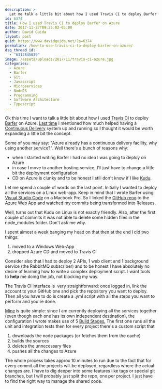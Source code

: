 ```yaml
---
description: >
  Let me talk a little bit about how I used Travis CI to deploy Barfer on Azure along with all the microservices and the web jobs
id: 6374
title: How I used Travis CI to deploy Barfer on Azure
date: 2017-11-27T09:25:02-05:00
author: David Guida
layout: post
guid: https://www.davidguida.net/?p=6374
permalink: /how-to-use-travis-ci-to-deploy-barfer-on-azure/
dsq_thread_id:
  - "6312845039"
image: /assets/uploads/2017/11/travis-ci-azure.jpg
categories:
  - Azure
  - Barfer
  - Git
  - Javascript
  - Microservices
  - NodeJS
  - Programming
  - Software Architecture
  - Typescript
---
```

Ok this time I want to talk a little bit about how I used <a href="https://travis-ci.org/" target="_blank" rel="noopener">Travis CI</a> to deploy <a href="https://barfer.azurewebsites.net/" target="_blank" rel="noopener">Barfer</a> on Azure. <a href="https://www.davidguida.net/hashtags-just-landed-barfer/" target="_blank" rel="noopener">Last time</a> I mentioned how much helped having a <a href="https://en.wikipedia.org/wiki/Continuous_delivery" target="_blank" rel="noopener">Continuous Delivery</a> system up and running so I thought it would be worth expanding a little bit the concept.

Some of you may say: "Azure already has a continuous delivery facility, why using another service?". Well there's a bunch of reasons why:

  * when I started writing Barfer I had no idea I was going to deploy on Azure
  * in case I move to another hosting service, I'll just have to change a little bit the deployment configuration
  * CD on Azure is clunky and to be honest I still don't know if I like <a href="https://github.com/projectkudu/kudu" target="_blank" rel="noopener">Kudu</a>.

Let me spend a couple of words on the last point. Initially I wanted to deploy all the services on a Linux web-app. Keep in mind that I wrote Barfer using <a href="https://code.visualstudio.com/" target="_blank" rel="noopener">Visual Studio Code</a> on a Macbook Pro. So I linked the <a href="https://github.com/mizrael/barfer/" target="_blank" rel="noopener">GitHub repo</a> to the Azure Web App and watched my commits being transformed into Releases.

Well, turns out that Kudu on Linux is not exactly friendly. Also, after the first couple of commits it was not able to delete some hidden files in the node_modules folder. Don't ask me why.

I spent almost a week banging my head on that then at the end I did two things:

  1. moved to a Windows Web-App
  2. dropped Azure CD and moved to Travis CI

Consider also that I had to deploy 2 APIs, 1 web client and 1 background service (the RabbitMQ subscriber) and to be honest I have absolutely no desire of learning how to write a complex deployment script. I want tools to&nbsp;**help** me doing the job, not blocking my way.

The Travis CI interface is&nbsp; very straightforward: once logged in, link the account to your GitHub one and pick the repository you want to deploy. Then all you have to do is create a .yml script with all the steps you want to perform and you're done.

<a href="https://github.com/mizrael/barfer/blob/master/.travis.yml" target="_blank" rel="noopener">Mine</a> is quite simple: since I am currently deploying all the services together (even though each one has its own independent destination), the configuration I wrote makes use of 5 <a href="https://docs.travis-ci.com/user/build-stages/" target="_blank" rel="noopener">Build Stages.</a>&nbsp;The first one runs all the unit and integration tests then for every project there's a custom script that

  1. downloads the node packages (or fetches them from the cache)
  2. builds the sources
  3. deletes the unnecessary files
  4. pushes all the changes to Azure

The whole process takes approx 10 minutes to run due to the fact that for every commit all the projects will be deployed, regardless where the actual changes are. I have to dig deeper into some features like tags or special git branches, but I will probably just split the repo, one per project. I just have to find the right way to manage the shared code.&nbsp;

<div class="post-details-footer-widgets">
</div>